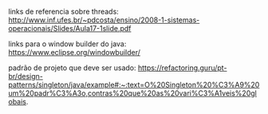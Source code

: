 


links de referencia sobre threads: 
http://www.inf.ufes.br/~pdcosta/ensino/2008-1-sistemas-operacionais/Slides/Aula17-1slide.pdf

links para o window builder do java: 
https://www.eclipse.org/windowbuilder/

padrão de projeto que deve ser usado: 
https://refactoring.guru/pt-br/design-patterns/singleton/java/example#:~:text=O%20Singleton%20%C3%A9%20um%20padr%C3%A3o,contras%20que%20as%20vari%C3%A1veis%20globais.